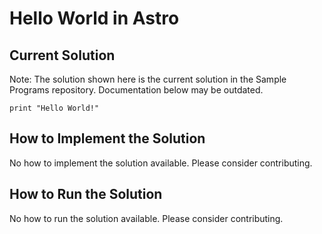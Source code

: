 # Hello World in Astro

## Current Solution

Note: The solution shown here is the current solution in the Sample Programs repository. Documentation below may be outdated.

```Astro
print "Hello World!"
```

## How to Implement the Solution

No how to implement the solution available. Please consider contributing.

## How to Run the Solution

No how to run the solution available. Please consider contributing.